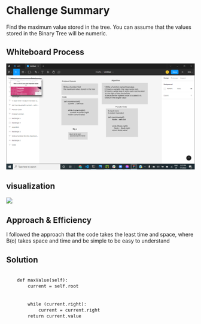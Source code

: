 # Challenge Summary
Find the maximum value stored in the tree. You can assume that the values stored in the Binary Tree will be numeric.

## Whiteboard Process

![](ch16.png)


## visualization

![](https://whiteboardcoders.com/user/pages/03.home/01.problems/trees/21jan2020_checkSubtree/whiteboard.png)



## Approach & Efficiency
I followed the approach that the code takes the least time and space, where B(o) takes space and time and be simple to be easy to understand

## Solution
```

    def maxValue(self):
        current = self.root


        while (current.right):
            current = current.right
        return current.value

```